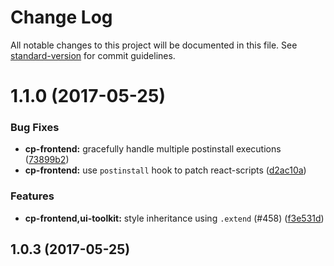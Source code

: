 # Change Log

All notable changes to this project will be documented in this file.
See [standard-version](https://github.com/conventional-changelog/standard-version) for commit guidelines.

<a name="1.1.0"></a>
# 1.1.0 (2017-05-25)


### Bug Fixes

* **cp-frontend:** gracefully handle multiple postinstall executions ([73899b2](https://github.com/yldio/copilot/commit/73899b2))
* **cp-frontend:** use `postinstall` hook to patch react-scripts ([d2ac10a](https://github.com/yldio/copilot/commit/d2ac10a))


### Features

* **cp-frontend,ui-toolkit:** style inheritance using `.extend` (#458) ([f3e531d](https://github.com/yldio/copilot/commit/f3e531d))




<a name="1.0.3"></a>
## 1.0.3 (2017-05-25)
